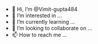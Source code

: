 - 👋 Hi, I’m @Vimit-gupta484
- 👀 I’m interested in ...
- 🌱 I’m currently learning ...
- 💞️ I’m looking to collaborate on ...
- 📫 How to reach me ...

<!---
Vimit-gupta484/Vimit-gupta484 is a ✨ special ✨ repository because its `README.md` (this file) appears on your GitHub profile.
You can click the Preview link to take a look at your changes.
hello world
--->
